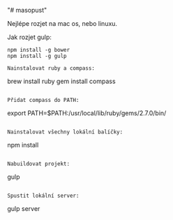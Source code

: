 "# masopust" 

Nejlépe rozjet na mac os, nebo linuxu.

Jak rozjet gulp:
```
npm install -g bower
npm install -g gulp
```

```
Nainstalovat ruby a compass:
```
brew install ruby
gem install compass
```

Přidat compass do PATH:
```
export PATH=$PATH:/usr/local/lib/ruby/gems/2.7.0/bin/
```

Nainstalovat všechny lokální balíčky:
```
npm install
```

Nabuildovat projekt:
```
gulp
```

Spustit lokální server:
```
gulp server
```
